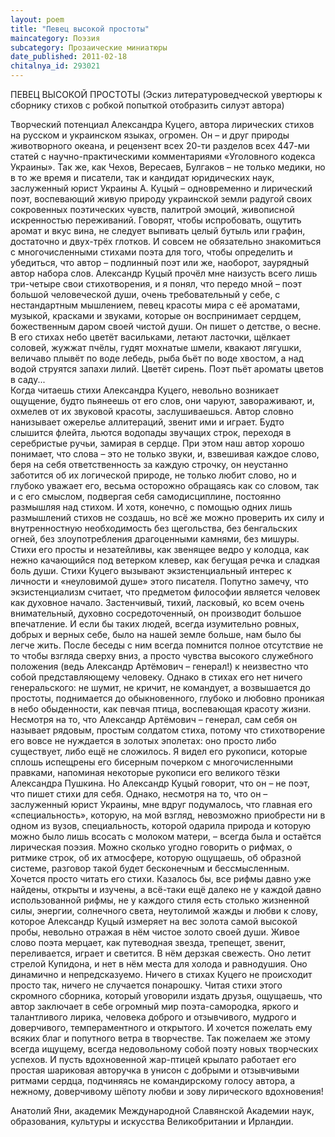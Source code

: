 ```yaml
---
layout: poem
title: "Певец высокой простоты"
maincategory: Поэзия
subcategory: Прозаические миниатюры
date_published: 2011-02-18
chitalnya_id: 293021
---
```




ПЕВЕЦ ВЫСОКОЙ ПРОСТОТЫ
(Эскиз литературоведческой увертюры 
к сборнику стихов с робкой попыткой 
отобразить силуэт автора)

   Творческий потенциал Александра Куцего, автора лирических стихов на русском и украинском языках, огромен. Он – и друг природы животворного океана, и рецензент всех 20-ти разделов всех 447-ми статей с научно-практическими комментариями «Уголовного кодекса Украины». Так же, как Чехов, Вересаев, Булгаков – не только медики, но в то же время и писатели, так и кандидат юридических наук, заслуженный юрист Украины А. Куцый –  одновременно и лирический поэт, воспевающий живую природу украинской земли радугой своих сокровенных поэтических чувств, палитрой эмоций, живописной искренностью переживаний.
   Говорят, чтобы испробовать, ощутить аромат и вкус вина, не следует выпивать целый бутыль или графин, достаточно и двух-трёх глотков. И совсем не обязательно знакомиться с многочисленными стихами поэта для того, чтобы определить и убедиться, что автор – подлинный поэт или же, наоборот, заурядный автор набора слов. Александр Куцый прочёл мне наизусть всего лишь три-четыре свои стихотворения, и я понял, что передо мной – поэт большой человеческой души, очень требовательный у себе, с нестандартным мышлением, певец красоты мира с её ароматами, музыкой, красками и звуками, которые он воспринимает сердцем, божественным даром своей чистой души. Он пишет о детстве, о весне. В его стихах небо цветёт васильками, летают ласточки, щёлкает соловей, жужжат пчёлы, гудят мохнатые шмели, квакают лягушки, величаво плывёт по воде лебедь, рыба бьёт по воде хвостом, а над водой струятся запахи лилий. Цветёт сирень. Поэт пьёт ароматы цветов в саду...  
   Когда читаешь стихи Александра Куцего, невольно возникает ощущение, будто пьянеешь от его слов, они чаруют, завораживают, и, охмелев от их звуковой красоты, заслушиваешься. Автор словно нанизывает ожерелье аллитераций, звенит ими и играет. Будто слышится флейта, льются водопады звучащих строк, переходя в серебристые ручьи, замирая в сердце. При этом наш автор хорошо понимает, что слова – это не только звуки, и, взвешивая каждое слово, беря на себя ответственность за каждую строчку, он неустанно заботится об их логической природе, не только любит слово, но и глубоко уважает его, весьма осторожно обращаясь как со словом, так и с его смыслом, подвергая себя самодисциплине, постоянно размышляя над стихом.               И хотя, конечно, с помощью одних лишь размышлений стихов не создашь, но всё же можно проверить их силу и внутренностную необходимость без щегольства, без бенгальских огней, без  злоупотребления драгоценными камнями, без мишуры. Стихи его просты и незатейливы, как звенящее ведро у колодца, как нежно качающийся под ветерком клевер, как бегущая речка и сладкая боль души.
   Стихи Куцего вызывают экзистенциальный интерес к личности и «неуловимой душе» этого писателя. Попутно замечу, что экзистенциализм считает, что предметом философии является человек как духовное начало. Застенчивый, тихий, ласковый, ко всем очень внимательный, духовно сосредоточенный, он производит большое впечатление. И если бы таких людей, всегда изумительно ровных, добрых и верных себе, было на нашей земле больше, нам было бы легче жить. После беседы с ним всегда помнится полное отсутствие не то чтобы взгляда сверху вниз, а просто чувства высокого служебного положения (ведь Александр Артёмович – генерал!) к неизвестно что собой представляющему человеку. Однако в стихах его нет ничего генеральского: не шумит, не кричит, не командует, а возвышается до простоты, поднимается до обыкновенного, глубоко и любовно проникая в небо обыденности, как певчая птица, воспевающая красоту жизни. 
   Несмотря на то, что Александр Артёмович –  генерал, сам себя он называет рядовым, простым солдатом стиха, потому что стихотворение его вовсе не нуждается в золотых эполетах: оно просто либо существует, либо ещё не сложилось.
   Я видел его рукописи, которые сплошь испещрены его бисерным почерком с многочисленными правками, напоминая некоторые рукописи его великого тёзки Александра Пушкина. Но Александр Куцый говорит, что он – не поэт, что пишет стихи для себя. Однако, несмотря на то, что он – заслуженный юрист Украины, мне вдруг подумалось, что главная его «специальность», которую, на мой взгляд, невозможно  приобрести ни в одном из вузов, специальность, которой одарила природа и которую можно было лишь всосать с молоком матери, – всегда была и остаётся лирическая поэзия.  Можно сколько угодно говорить о рифмах, о ритмике строк, об их атмосфере, которую ощущаешь, об образной системе, разговор такой будет бесконечным и бессмысленным. Хочется просто читать его стихи. Казалось бы, все рифмы давно уже найдены, открыты и изучены, а всё-таки ещё далеко не у каждой давно использованной рифмы, не у каждого стиля есть столько жизненной силы, энергии, солнечного света, неутолимой жажды и любви к слову, которое Александр Куцый измеряет на вес золота самой высокой пробы, невольно отражая в нём чистое золото своей души. Живое слово поэта  мерцает, как путеводная звезда, трепещет, звенит, переливается, играет и светится. В нём дерзкая свежесть. Оно летит стрелой Купидона, и нет в нём места для холода и равнодушия. Оно динамично и непредсказуемо. Ничего в стихах Куцего не происходит просто так, ничего не случается понарошку. Читая стихи этого скромного сборника, который уговорили издать друзья, ощущаешь, что автор заключает в себе огромный мир поэта-самородка, яркого и талантливого лирика, человека доброго и отзывчивого, мудрого и доверчивого, темпераментного и открытого.  И хочется пожелать ему всяких благ и попутного ветра в творчестве. Так пожелаем же этому всегда ищущему, всегда недовольному собой поэту новых творческих успехов. И пусть вдохновенной жар-птицей крылато работает его простая шариковая авторучка в унисон с добрыми и отзывчивыми ритмами сердца, подчиняясь не командирскому голосу автора, а нежному, доверчивому шёпоту любви и зову лирического вдохновения!

Анатолий Яни, 
академик Международной Славянской Академии наук, образования, культуры и искусства Великобритании и Ирландии.






